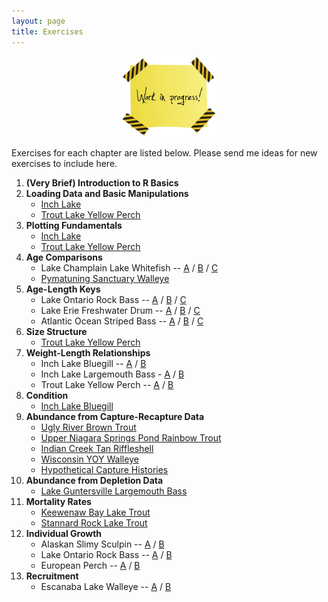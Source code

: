 ```yaml
---
layout: page
title: Exercises
---
```


<div style="width=auto; max-width:300px; margin-left:auto; margin-right:auto;text-align:center">
  <img src="../img/work-in-progress.png" alt="Work In Progress" width="50%">
</div>

Exercises for each chapter are listed below.  Please send me ideas for new exercises to include here.

1. **(Very Brief) Introduction to R Basics**
1. **Loading Data and Basic Manipulations**
    * [Inch Lake](Inch_DataManip.html)
    * [Trout Lake Yellow Perch](YPTroutLake_DataManip.html)
1. **Plotting Fundamentals**
    * [Inch Lake](Inch_Plotting.html)
    * [Trout Lake Yellow Perch](YPTroutLake_Plotting.html)
1. **Age Comparisons**
    * Lake Champlain Lake Whitefish -- [A](AgeComp_LCLWhitefish_A.html) / [B](AgeComp_LCLWhitefish_B.html) / [C](AgeComp_LCLWhitefish_C.html)
    * [Pymatuning Sanctuary Walleye](AgeComp_PSWalleye.html)
1. **Age-Length Keys**
    * Lake Ontario Rock Bass -- [A](LORockBass_ALK_A.html) / [B](LORockBass_ALK_B.html) / [C](LORockBass_ALK_C.html)
    * Lake Erie Freshwater Drum -- [A](LEFWDrum_ALK_A.html) / [B](LEFWDrum_ALK_B.html) / [C](LEFWDrum_ALK_C.html)
    * Atlantic Ocean Striped Bass -- [A](StripedBass_ALK_A.html) / [B](StripedBass_ALK_B.html) / [C](StripedBass_ALK_C.html)
1. **Size Structure**
    * [Trout Lake Yellow Perch](YPTroutLake_SizeStrux.html)
1. **Weight-Length Relationships**
    * Inch Lake Bluegill -- [A](Inch_WLBluegill_A.html) / [B](Inch_WLBluegill_B.html)
    * Inch Lake Largemouth Bass - [A](Inch_WLLargemouthBass_A.html) / [B](Inch_WLLargemouthBass_B.html)
    * Trout Lake Yellow Perch -- [A](YPTroutLake_WL_A.html) / [B](YPTroutLake_WL_A.html)
1. **Condition**
    * [Inch Lake Bluegill](Inch_ConditionBluegill.html)
1. **Abundance from Capture-Recapture Data**
    * [Ugly River Brown Trout](MarkRecap_URBrownTrout.html)
    * [Upper Niagara Springs Pond Rainbow Trout](MarkRecap_UNSPRainbowTrout.html)
    * [Indian Creek Tan Riffleshell](MarkRecap_TanRiffleshell.html)
    * [Wisconsin YOY Walleye](MarkRecap_WIYOYWalleye.html)
    * [Hypothetical Capture Histories](MarkRecap_HypotheticalCapHist.html)
1. **Abundance from Depletion Data**
    * [Lake Guntersville Largemouth Bass](Depletion_LKLargemouth.html)
1. **Mortality Rates**
    * [Keewenaw Bay Lake Trout](Mortality_LSKBLakeTrout.html)
    * [Stannard Rock Lake Trout](Mortality_LSSRLakeTrout.html)
1. **Individual Growth**
    * Alaskan Slimy Sculpin -- [A](AKSlimySculpins_Growth_A.html) / [B](AKSlimySculpins_Growth_B.html)
    * Lake Ontario Rock Bass -- [A](LORockBass_Growth_A.html) / [B](LORockBass_Growth_B.html)
    * European Perch -- [A](EuroPerch_Growth_A.html) / [B](EuroPerch_Growth_B.html)
1. **Recruitment**
    * Escanaba Lake Walleye -- [A](Recruitment_ELWalleye_A.html) / [B](Recruitment_ELWalleye_B.html)
